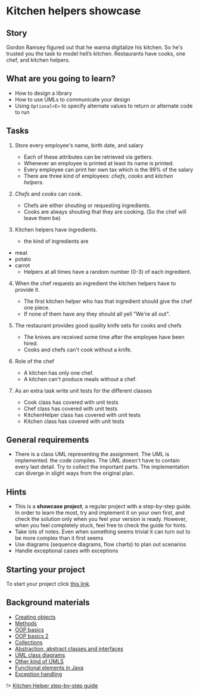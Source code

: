 # Kitchen helpers showcase

## Story

Gordon Ramsey figured out that he wanna digitalize his kitchen.
So he's trusted you the task to model hell’s kitchen.
Restaurants have cooks, one chef, and kitchen helpers.

## What are you going to learn?

- How to design a library
- How to use UMLs to communicate your design
- Using `Optional<E>` to specify alternate values to return or alternate code to run

## Tasks

1. Store every employee's name, birth date, and salary
    - Each of these attributes can be retrieved via getters.
    - Whenever an employee is printed at least its name is printed.
    - Every employee can print her own tax which is the 99% of the salary
    - There are three kind of employees: *chefs*, *cooks* and *kitchen helpers*.

2. *Chefs* and *cooks* can cook.
    - Chefs are either shouting or requesting ingredients.
    - Cooks are always shouting that they are cooking. (So the chef will leave them be)

3. Kitchen helpers have ingredients.
    - the kind of ingredients are
- meat
- potato
- carrot
    - Helpers at all times have a random number (0-3) of each ingredient.

4. When the chef requests an ingredient the kitchen helpers have to provide it.
    - The first kitchen helper who has that ingredient should give the chef one piece.
    - If none of them have any they should all yell "We're all out".

5. The restaurant provides good quality knife sets for cooks and chefs
    - The knives are received some time after the employee have been hired.
    - Cooks and chefs can't cook without a knife.

6. Role of the chef
    - A kitchen has only one chef.
    - A kitchen can't produce meals without a chef.

7. As an extra task write unit tests for the different classes
    - Cook class has covered with unit tests
    - Chef class has covered with unit tests
    - KitchenHelper class has covered with unit tests
    - Kitchen class has covered with unit tests

## General requirements

- There is a class UML representing the assignment. The UML is implemented. the code compiles.
The UML doesn't have to contain every last detail. Try to collect the important parts.
The implementation can diverge in slight ways from the original plan.

## Hints

- This is a **showcase project**, a regular project with a step-by-step guide.
In order to learn the most, try and implement it on your own first, and 
check the solution only when you feel your version is ready. However,
when you feel completely stuck, feel free to check the guide for hints.
- Take lots of notes. Even when something seems trivial it can turn
  out to be more complex than it first seems
- Use diagrams (sequence diagrams, flow charts) to plan out scenarios
- Handle exceptional cases with exceptions

## Starting your project

To start your project click [this link](https://journey.code.cool/v2/project/solo/blueprint/kitchen-helpers/java).

## Background materials

- [Creating objects](https://learn.code.cool/full-stack/#/../pages/java/creating-objects)
- [Methods](https://learn.code.cool/full-stack/#/../pages/java/methods)
- [OOP basics](https://learn.code.cool/full-stack/#/../pages/java/basics-of-object-oriented-programming)
- [OOP basics 2](https://learn.code.cool/full-stack/#/../pages/java/basics-of-object-oriented-programming-with-java-part-2)
- [Collections](https://learn.code.cool/full-stack/#/../pages/java/collections)
- [Abstraction, abstract classes and interfaces](https://learn.code.cool/full-stack/#/../pages/java/abstraction)
- [UML class diagrams](https://learn.code.cool/full-stack/#/../pages/general/uml-unified-modeling-language.md)
- [Other kind of UMLS](https://learn.code.cool/full-stack/#/../pages/general/uml-beyond-class-diagram.md)
- [Functional elements in Java](https://learn.code.cool/full-stack/#/../pages/java/functional-elements-in-java.md)
- [Exception handling](https://learn.code.cool/full-stack/#/../pages/java/exception-handling.md)

!> [Kitchen Helper step-by-step guide](https://learn.code.cool/full-stack/#/../pages/java/kitchen-helpers-step-by-step)
